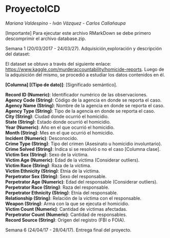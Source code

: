 # ProyectoICD
  
<i>Mariana Valdespino - Iván Vázquez - Carlos Callañaupa</i>

[Importante] Para ejecutar este archivo RMarkDown se debe primero descomprimir el archivo database.zip.

Semana 1 (20/03/2017 - 24/03/27). Adquisición,exploración y descripción del dataset: 

El dataset se obtuvo a través del siguiente enlace: https://www.kaggle.com/murderaccountability/homicide-reports. Luego de la adquisición del mismo, se procedió a estudiar los datos contenidos en él.

<b>[Columna] [(Tipo de dato)]</b>: [Significado semántico].

<b>Record ID (Numeric)</b>: Identificador numérico de las observaciones.<br>
<b>Agency Code (String)</b>: Código de la agencia en donde se reporta el caso.<br>
<b>Agency Name (String)</b>: Nombre de la agencia en donde se reporta el caso.<br>
<b>Agency Type (String)</b>: Tipo de la agencia en donde se reporta el caso.<br>
<b>City (String)</b>: Ciudad donde ocurrió el homicidio.<br>
<b>State (String)</b>: Estado donde ocurrió el homicidio.<br>
<b>Year (Numeric)</b>: Año en el que ocurrió el homicidio.<br>
<b>Month (String)</b>: Mes en el que ocurrió el homicidio.<br>
<b>Incident (Numeric)</b>: Desconocido.<br>
<b>Crime Type (String)</b>: Tipo del crimen (Asesinato u homicidio involuntario).<br>
<b>Crime Solved (String)</b>: Indica si se resolvió o no el caso [Columna clase].<br>
<b>Victim Sex (String)</b>: Sexo de la víctima.<br>
<b>Victim Age (Numeric)</b>: Edad de la víctima (Considerar outliers).<br>
<b>Victim Race (String)</b>: Raza de la víctima.<br>
<b>Victim Ethnicity (String)</b>: Etnia de la víctima.<br>
<b>Perpetrator Sex (String)</b>: Sexo del responsable.<br>
<b>Perpetrator Age (Numeric)</b>: Edad del responsable (Considerar outliers).<br>
<b>Perpetrator Race (String)</b>: Raza del responsable.<br>
<b>Perpetrator Ethnicity (String)</b>: Etnia del responsable.<br>
<b>Relationship (String)</b>: Relación de la víctima con el responsable.<br>
<b>Weapon (String)</b>: Arma con la que se ejecuta el homicidio.<br>
<b>Victim Count (Numeric)</b>: Cantidad de víctimas afectadas.<br>
<b>Perpetrator Count (Numeric)</b>: Cantidad de responsables. <br>
<b>Record Source (String)</b>: Origen del registro (FBI o FOIA).<br>

Semana 6 (24/04/17 - 28/04/17). Entrega final del proyecto.
